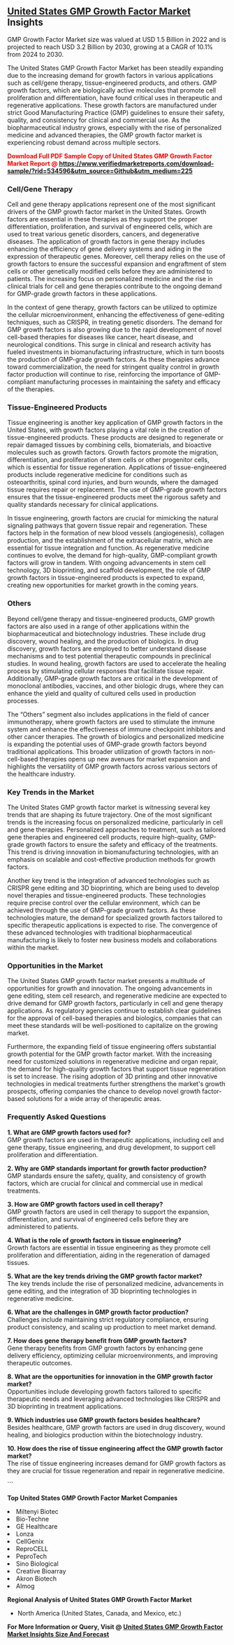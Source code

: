 <h2><a href="https://www.verifiedmarketreports.com/download-sample/?rid=534596&amp;utm_source=Github&amp;utm_medium=225" target="_blank">United States GMP Growth Factor Market</a> Insights</h2><p>GMP Growth Factor Market size was valued at USD 1.5 Billion in 2022 and is projected to reach USD 3.2 Billion by 2030, growing at a CAGR of 10.1% from 2024 to 2030.</p><p> <p>The United States GMP Growth Factor Market has been steadily expanding due to the increasing demand for growth factors in various applications such as cell/gene therapy, tissue-engineered products, and others. GMP growth factors, which are biologically active molecules that promote cell proliferation and differentiation, have found critical uses in therapeutic and regenerative applications. These growth factors are manufactured under strict Good Manufacturing Practice (GMP) guidelines to ensure their safety, quality, and consistency for clinical and commercial use. As the biopharmaceutical industry grows, especially with the rise of personalized medicine and advanced therapies, the GMP growth factor market is experiencing robust demand across multiple sectors.</p> <p><strong><p><span class=""><span style="color: #ff0000;"><strong>Download Full PDF Sample Copy of United States GMP Growth Factor Market Report</strong> @ </span><a href="https://www.verifiedmarketreports.com/download-sample/?rid=534596&amp;utm_source=Github&amp;utm_medium=225" target="_blank">https://www.verifiedmarketreports.com/download-sample/?rid=534596&amp;utm_source=Github&amp;utm_medium=225</a></span></p></strong></p> <h3>Cell/Gene Therapy</h3> <p>Cell and gene therapy applications represent one of the most significant drivers of the GMP growth factor market in the United States. Growth factors are essential in these therapies as they support the proper differentiation, proliferation, and survival of engineered cells, which are used to treat various genetic disorders, cancers, and degenerative diseases. The application of growth factors in gene therapy includes enhancing the efficiency of gene delivery systems and aiding in the expression of therapeutic genes. Moreover, cell therapy relies on the use of growth factors to ensure the successful expansion and engraftment of stem cells or other genetically modified cells before they are administered to patients. The increasing focus on personalized medicine and the rise in clinical trials for cell and gene therapies contribute to the ongoing demand for GMP-grade growth factors in these applications.</p> <p>In the context of gene therapy, growth factors can be utilized to optimize the cellular microenvironment, enhancing the effectiveness of gene-editing techniques, such as CRISPR, in treating genetic disorders. The demand for GMP growth factors is also growing due to the rapid development of novel cell-based therapies for diseases like cancer, heart disease, and neurological conditions. This surge in clinical and research activity has fueled investments in biomanufacturing infrastructure, which in turn boosts the production of GMP-grade growth factors. As these therapies advance toward commercialization, the need for stringent quality control in growth factor production will continue to rise, reinforcing the importance of GMP-compliant manufacturing processes in maintaining the safety and efficacy of the therapies.</p> <h3>Tissue-Engineered Products</h3> <p>Tissue engineering is another key application of GMP growth factors in the United States, with growth factors playing a vital role in the creation of tissue-engineered products. These products are designed to regenerate or repair damaged tissues by combining cells, biomaterials, and bioactive molecules such as growth factors. Growth factors promote the migration, differentiation, and proliferation of stem cells or other progenitor cells, which is essential for tissue regeneration. Applications of tissue-engineered products include regenerative medicine for conditions such as osteoarthritis, spinal cord injuries, and burn wounds, where the damaged tissue requires repair or replacement. The use of GMP-grade growth factors ensures that the tissue-engineered products meet the rigorous safety and quality standards necessary for clinical applications.</p> <p>In tissue engineering, growth factors are crucial for mimicking the natural signaling pathways that govern tissue repair and regeneration. These factors help in the formation of new blood vessels (angiogenesis), collagen production, and the establishment of the extracellular matrix, which are essential for tissue integration and function. As regenerative medicine continues to evolve, the demand for high-quality, GMP-compliant growth factors will grow in tandem. With ongoing advancements in stem cell technology, 3D bioprinting, and scaffold development, the role of GMP growth factors in tissue-engineered products is expected to expand, creating new opportunities for market growth in the coming years.</p> <h3>Others</h3> <p>Beyond cell/gene therapy and tissue-engineered products, GMP growth factors are also used in a range of other applications within the biopharmaceutical and biotechnology industries. These include drug discovery, wound healing, and the production of biologics. In drug discovery, growth factors are employed to better understand disease mechanisms and to test potential therapeutic compounds in preclinical studies. In wound healing, growth factors are used to accelerate the healing process by stimulating cellular responses that facilitate tissue repair. Additionally, GMP-grade growth factors are critical in the development of monoclonal antibodies, vaccines, and other biologic drugs, where they can enhance the yield and quality of cultured cells used in production processes.</p> <p>The “Others” segment also includes applications in the field of cancer immunotherapy, where growth factors are used to stimulate the immune system and enhance the effectiveness of immune checkpoint inhibitors and other cancer therapies. The growth of biologics and personalized medicine is expanding the potential uses of GMP-grade growth factors beyond traditional applications. This broader utilization of growth factors in non-cell-based therapies opens up new avenues for market expansion and highlights the versatility of GMP growth factors across various sectors of the healthcare industry.</p> <h3>Key Trends in the Market</h3> <p>The United States GMP growth factor market is witnessing several key trends that are shaping its future trajectory. One of the most significant trends is the increasing focus on personalized medicine, particularly in cell and gene therapies. Personalized approaches to treatment, such as tailored gene therapies and engineered cell products, require high-quality, GMP-grade growth factors to ensure the safety and efficacy of the treatments. This trend is driving innovation in biomanufacturing technologies, with an emphasis on scalable and cost-effective production methods for growth factors.</p> <p>Another key trend is the integration of advanced technologies such as CRISPR gene editing and 3D bioprinting, which are being used to develop novel therapies and tissue-engineered products. These technologies require precise control over the cellular environment, which can be achieved through the use of GMP-grade growth factors. As these technologies mature, the demand for specialized growth factors tailored to specific therapeutic applications is expected to rise. The convergence of these advanced technologies with traditional biopharmaceutical manufacturing is likely to foster new business models and collaborations within the market.</p> <h3>Opportunities in the Market</h3> <p>The United States GMP growth factor market presents a multitude of opportunities for growth and innovation. The ongoing advancements in gene editing, stem cell research, and regenerative medicine are expected to drive demand for GMP growth factors, particularly in cell and gene therapy applications. As regulatory agencies continue to establish clear guidelines for the approval of cell-based therapies and biologics, companies that can meet these standards will be well-positioned to capitalize on the growing market.</p> <p>Furthermore, the expanding field of tissue engineering offers substantial growth potential for the GMP growth factor market. With the increasing need for customized solutions in regenerative medicine and organ repair, the demand for high-quality growth factors that support tissue regeneration is set to increase. The rising adoption of 3D printing and other innovative technologies in medical treatments further strengthens the market's growth prospects, offering companies the chance to develop novel growth factor-based solutions for a wide array of therapeutic areas.</p> <h3>Frequently Asked Questions</h3> <p><strong>1. What are GMP growth factors used for?</strong><br>GMP growth factors are used in therapeutic applications, including cell and gene therapy, tissue engineering, and drug development, to support cell proliferation and differentiation.</p> <p><strong>2. Why are GMP standards important for growth factor production?</strong><br>GMP standards ensure the safety, quality, and consistency of growth factors, which are crucial for clinical and commercial use in medical treatments.</p> <p><strong>3. How are GMP growth factors used in cell therapy?</strong><br>GMP growth factors are used in cell therapy to support the expansion, differentiation, and survival of engineered cells before they are administered to patients.</p> <p><strong>4. What is the role of growth factors in tissue engineering?</strong><br>Growth factors are essential in tissue engineering as they promote cell proliferation and differentiation, aiding in the regeneration of damaged tissues.</p> <p><strong>5. What are the key trends driving the GMP growth factor market?</strong><br>The key trends include the rise of personalized medicine, advancements in gene editing, and the integration of 3D bioprinting technologies in regenerative medicine.</p> <p><strong>6. What are the challenges in GMP growth factor production?</strong><br>Challenges include maintaining strict regulatory compliance, ensuring product consistency, and scaling up production to meet market demand.</p> <p><strong>7. How does gene therapy benefit from GMP growth factors?</strong><br>Gene therapy benefits from GMP growth factors by enhancing gene delivery efficiency, optimizing cellular microenvironments, and improving therapeutic outcomes.</p> <p><strong>8. What are the opportunities for innovation in the GMP growth factor market?</strong><br>Opportunities include developing growth factors tailored to specific therapeutic needs and leveraging advanced technologies like CRISPR and 3D bioprinting in treatment applications.</p> <p><strong>9. Which industries use GMP growth factors besides healthcare?</strong><br>Besides healthcare, GMP growth factors are used in drug discovery, wound healing, and biologics production within the biotechnology industry.</p> <p><strong>10. How does the rise of tissue engineering affect the GMP growth factor market?</strong><br>The rise of tissue engineering increases demand for GMP growth factors as they are crucial for tissue regeneration and repair in regenerative medicine.</p> ```</p><p><strong>Top United States GMP Growth Factor Market Companies</strong></p><div data-test-id=""><p><li>Miltenyi Biotec</li><li> Bio-Techne</li><li> GE Healthcare</li><li> Lonza</li><li> CellGenix</li><li> ReproCELL</li><li> PeproTech</li><li> Sino Biological</li><li> Creative Bioarray</li><li> Akron Biotech</li><li> Almog</li></p><div><strong>Regional Analysis of&nbsp;United States GMP Growth Factor Market</strong></div><ul><li dir="ltr"><p dir="ltr">North America&nbsp;(United States, Canada, and Mexico, etc.)</p></li></ul><p><strong>For More Information or Query, Visit @&nbsp;</strong><strong><a href="https://www.verifiedmarketreports.com/product/gmp-growth-factor-market/?utm_source=Github&amp;utm_medium=225" target="_blank">United States GMP Growth Factor Market Insights Size And Forecast</a></strong></p></div>
